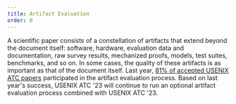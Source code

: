 ```yaml
---
title: Artifact Evaluation
order: 0
---
```


A scientific paper consists of a constellation of artifacts that extend beyond the document itself: software, hardware, evaluation data and documentation, raw survey results, mechanized proofs, models, test suites, benchmarks, and so on.
In some cases, the quality of these artifacts is as important as that of the document itself. Last year, [81% of accepted USENIX ATC papers](https://sysartifacts.github.io/atc2022/results) participated in the artifact evaluation process.
Based on last year's success, USENIX ATC '23 will continue to run an optional artifact evaluation process combined with USENIX ATC '23.
